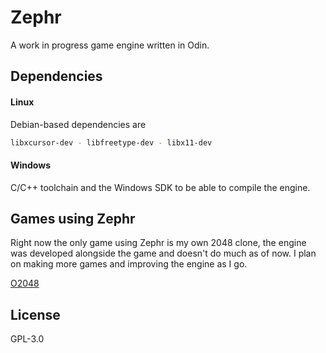 # Zephr
A work in progress game engine written in Odin.

## Dependencies
#### Linux
Debian-based dependencies are

```bash
libxcursor-dev - libfreetype-dev - libx11-dev
```

#### Windows
C/C++ toolchain and the Windows SDK to be able to compile the engine.

## Games using Zephr
Right now the only game using Zephr is my own 2048 clone, the engine was developed alongside the game and doesn't do much as of now.
I plan on making more games and improving the engine as I go.

[O2048](https://github.com/illusionman1212/o2048)

## License
GPL-3.0
